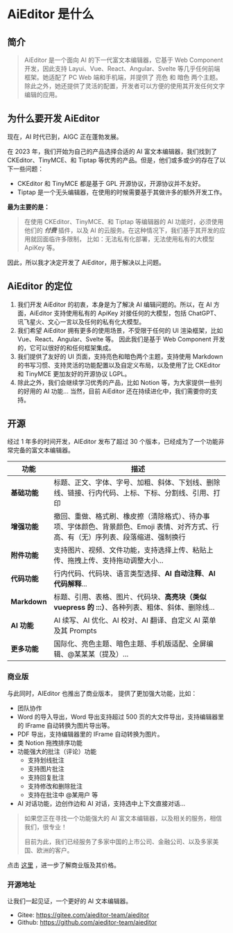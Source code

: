 # AiEditor 是什么


## 简介

> AiEditor 是一个面向 AI 的下一代富文本编辑器，它基于 Web Component 开发，因此支持 Layui、Vue、React、Angular、Svelte 等几乎任何前端框架。她适配了 PC Web 端和手机端，并提供了 亮色 和 暗色 两个主题。除此之外，她还提供了灵活的配置，开发者可以方便的使用其开发任何文字编辑的应用。


## 为什么要开发 AiEditor

现在，AI 时代已到，AIGC 正在蓬勃发展。

在 2023 年，我们开始为自己的产品选择合适的 AI 富文本编辑器，我们找到了 CKEditor、TinyMCE、和 Tiptap 等优秀的产品。但是，他们或多或少的存在了以下一些问题：

- CKEditor 和 TinyMCE 都是基于 GPL 开源协议，开源协议并不友好。
- Tiptap 是一个无头编辑器，在使用的时候需要基于其做许多的额外开发工作。

**最为主要的是：**
> 在使用 CKEditor、TinyMCE、和 Tiptap 等编辑器的 AI 功能时，必须使用他们的 **_付费_** 插件，以及 AI 的云服务。在这种情况下，我们基于其开发的应用就回面临许多限制，
> 比如：无法私有化部署，无法使用私有的大模型 ApiKey 等。

因此，所以我才决定开发了 AiEditor，用于解决以上问题。


## AiEditor 的定位

1. 我们开发 AiEditor 的初衷，本身是为了解决 AI 编辑问题的。所以，在 AI 方面，AiEditor 支持使用私有的 ApiKey 对接任何的大模型，包括 ChatGPT、讯飞星火、文心一言以及任何的私有化大模型。
2. 我们希望 AiEditor 拥有更多的使用场景，不受限于任何的 UI 渲染框架，比如 Vue、React、Angular、Svelte 等。 因此我们是基于 Web Component 开发的，它可以很好的和任何框架集成。
3. 我们提供了友好的 UI 页面，支持亮色和暗色两个主题，支持使用 Markdown 的书写习惯、支持灵活的功能配置以及自定义布局，以及使用了比 CKEditor 和 TinyMCE 更加友好的开源协议 LGPL。
4. 除此之外，我们会继续学习优秀的产品，比如 Notion 等，为大家提供一些列的好用的 AI 功能... 当然，目前 AiEditor 还在持续进化中，我们需要你的支持。




## 开源


经过 1 年多的时间开发，AIEditor 发布了超过 30 个版本，已经成为了一个功能非常完备的富文本编辑器。

| 功能            | 描述                                                                    |
|---------------|-----------------------------------------------------------------------|
| **基础功能**      | 标题、正文、字体、字号、加粗、斜体、下划线、删除线、链接、行内代码、上标、下标、分割线、引用、打印                     |
| **增强功能**      | 撤回、重做、格式刷、橡皮擦（清除格式）、待办事项、字体颜色、背景颜色、Emoji 表情、对齐方式、行高、有（无）序列表、段落缩进、强制换行 |
| **附件功能**      | 支持图片、视频、文件功能，支持选择上传、粘贴上传、拖拽上传、支持拖动调整大小...                             |
| **代码功能**      | 行内代码、代码块、语言类型选择、**AI 自动注释**、**AI 代码解释**...                            |
| **Markdown**  | 标题、引用、表格、图片、代码块、**高亮块（类似 vuepress 的 :::）**、各种列表、粗体、斜体、删除线...          |
| **AI 功能**     | AI 续写、AI 优化、AI 校对、AI 翻译、自定义 AI 菜单及其 Prompts                           |
| **更多功能**      | 国际化、亮色主题、暗色主题、手机版适配、全屏编辑、@某某某（提及）...                                  |


### 商业版

与此同时，AIEditor 也推出了商业版本， 提供了更加强大功能，比如：
- 团队协作
- Word 的导入导出，Word 导出支持超过 500 页的大文件导出，支持编辑器里的 IFrame 自动转换为图片导出等。
- PDF 导出，支持编辑器里的 IFrame 自动转换为图片。
- 类 Notion 拖拽排序功能
- 功能强大的批注（评论）功能
  - 支持划线批注
  - 支持图片批注
  - 支持回复批注
  - 支持修改和删除批注
  - 支持在批注中 @某用户 等
- AI 对话功能，边创作边和 AI 对话，支持选中上下文直接对话...

> 如果您正在寻找一个功能强大的 AI 富文本编辑器，以及相关的服务，相信我们，很专业！
> 
> 目前为此，我们已经服务了多家中国的上市公司、金融公司、以及多家美国、欧洲的客户。

点击 [这里](https://aieditor.com.cn/zh/price) ，进一步了解商业版及其价格。


### 开源地址

让我们一起见证，一个更好的 AI 文本编辑器。

- Gitee: https://gitee.com/aieditor-team/aieditor
- Github: https://github.com/aieditor-team/aieditor




